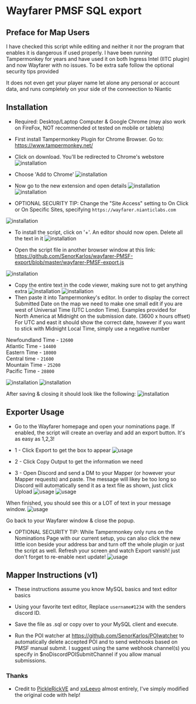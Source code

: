 # Wayfarer PMSF SQL export

## Preface for Map Users

I have checked this script while editing and neither it nor the program that enables it is dangerous if used properly. I have been running Tampermonkey for years and have used it on both Ingress Intel (IITC plugin) and now Wayfarer with no issues. To be extra safe follow the optional security tips provided

It does not even get your player name let alone any personal or account data, and runs completely on your side of the conneection to Niantic

## Installation

* Required: Desktop/Laptop Computer & Google Chrome (may also work on FireFox, NOT recommended ot tested on mobile or tablets)

* First install Tampermonkey Plugin for Chrome Browser. Go to: https://www.tampermonkey.net/

* Click on download. You'll be redirected to Chrome's webstore
![installation](assets/installation_1.png?raw=true)

* Choose 'Add to Chrome'
![installation](assets/installation_2.png?raw=true)

* Now go to the new extension and open details
![installation](assets/installation_3.png?raw=true)
![installation](assets/installation_4.png?raw=true)

* OPTIONAL SECURITY TIP: Change the "Site Access" setting to On Click or On Specific Sites, specifying `https://wayfarer.nianticlabs.com`

![installation](assets/installation_5.png?raw=true)

* To install the script, click on '+'. An editor should now open. Delete all the text in it
![installation](assets/installation_6.png?raw=true)

* Open the script file in another browser window at this link: https://github.com/SenorKarlos/wayfarer-PMSF-export/blob/master/wayfarer-PMSF-export.js

![installation](assets/installation_12.png?raw=true)

* Copy the entire text in the code viewer, making sure not to get anything extra
![installation](assets/installation_9.png?raw=true)
![installation](assets/installation_10.png?raw=true)
* Then paste it into Tampermonkey's editor. In order to display the correct Submitted Date on the map we need to make one small edit if you are west of Universal Time (UTC London Time). Examples provided for North America at Midnight on the submission date. (3600 x hours offset) For UTC and east it should show the correct date, however if you want to stick with Midnight Local Time, simply use a negative number

Newfoundland Time - `12600`\
Atlantic Time - `14400`\
Eastern Time - `18000`\
Central time - `21600`\
Mountain Time - `25200`\
Pacific Time - `28800`

![installation](assets/installation_11.png?raw=true)
![installation](assets/installation_7.png?raw=true)

After saving & closing it should look like the following:
![installation](assets/installation_8.png?raw=true)




## Exporter Usage

* Go to the Wayfarer homepage and open your nominations page. If enabled, the script will create an overlay and add an export button. It's as easy as 1,2,3!

* 1 - Click Export to get the box to appear
![usage](assets/usage_1.png?raw=true)
* 2 - Click Copy Output to get the information we need

* 3 - Open Discord and send a DM to your Mapper (or however your Mapper requests) and paste. The message will likey be too long so Discord will automatically send it as a text file as shown, just click Upload
![usage](assets/usage_2.png?raw=true)
![usage](assets/usage_3.png?raw=true)

When finished, you should see this or a LOT of text in your message window.
![usage](assets/usage_4.png?raw=true)

Go back to your Wayfarer window & close the popup.
* OPTIONAL SECURITY TIP: While Tampermonkey only runs on the Nominations Page with our current setup, you can also click the new little icon beside your address bar and turn off the whole plugin or just the script as well. Refresh your screen and watch Export vanish! just don't forget to re-enable next update!
![usage](assets/usage_5.png?raw=true)


## Mapper Instructions (v1)

* These instructions assume you know MySQL basics and text editor basics

* Using your favorite text editor, Replace `username#1234` with the senders discord ID.
* Save the file as .sql or copy over to your MySQL client and execute.
* Run the POI watcher at https://github.com/SenorKarlos/POIwatcher to automatically delete accepted POI and to send webhooks based on PMSF manual submit. I suggest using the same webhook channel(s) you specify in $noDiscordPOISubmitChannel if you allow manual submissions.

### Thanks

* Credit to [PickleRickVE](https://github.com/PickleRickVE) and [xxLeevo](https://github.com/xxleevo) almost entirely, I've simply modified the original code with help!